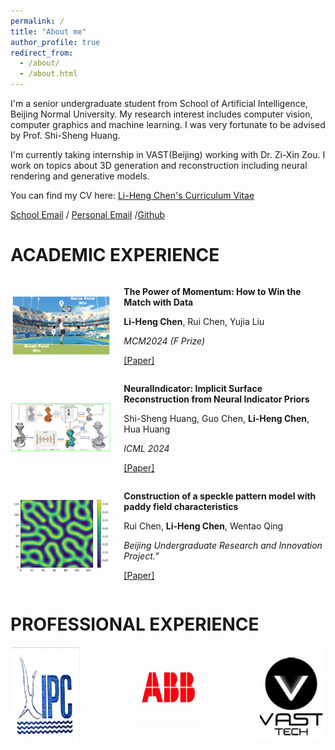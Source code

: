 ```yaml
---
permalink: /
title: "About me"
author_profile: true
redirect_from: 
  - /about/
  - /about.html
---
```


I'm a senior undergraduate student from School of Artificial Intelligence, Beijing Normal University. My research interest includes computer vision, computer graphics and machine learning. I was very fortunate to be advised by Prof. Shi-Sheng Huang.

I'm currently taking internship in VAST(Beijing) working with Dr. Zi-Xin Zou. I work on topics about 3D generation and reconstruction including neural rendering and generative models.

You can find my CV here: [Li-Heng Chen's Curriculum Vitae](../assets/CHENLiheng_CV_aug20.pdf)

[School Email](mailto:202111081084@mail.bnu.edu.cn) / [Personal Email](mailto:liheng.chen0308@gmail.com) /[Github](https://github.com/CountNemoChan)


# ACADEMIC EXPERIENCE

<div style="display: flex; align-items: center;">
  <div style="flex: 1;">
    <img src="../images/mcm2024_2.png" alt="Description" style="width: 100%; max-width: 300px;"/>
  </div>
  <div style="flex: 2; margin-left: 20px;">
    <p><strong>The Power of Momentum: How to Win the Match with Data</strong></p>
    <p><strong>Li-Heng Chen</strong>, Rui Chen, Yujia Liu</p>
    <p><em>MCM2024 (F Prize)</em></p>
    <p>
      <a href="../assets/2418588.pdf" target="_blank">[Paper]</a>
    </p>
  </div>
</div>


<div style="display: flex; align-items: center;">
  <div style="flex: 1;">
    <img src="../images/icml2024.png" alt="Description" style="width: 100%; max-width: 300px;"/>
  </div>
  <div style="flex: 2; margin-left: 20px;">
    <p><strong>NeuralIndicator: Implicit Surface Reconstruction from Neural Indicator Priors</strong></p>
    <p>Shi-Sheng Huang, Guo Chen, <strong>Li-Heng Chen</strong>, Hua Huang</p>
    <p><em>ICML 2024</em></p>
    <p>
      <a href="../assets/huang24b.pdf" target="_blank">[Paper]</a>
    </p>
  </div>
</div>


<div style="display: flex; align-items: center;">
  <div style="flex: 1;">
    <img src="../images/paddy_field.png" alt="Description" style="width: 100%; max-width: 300px;"/>
  </div>
  <div style="flex: 2; margin-left: 20px;">
    <p><strong>Construction of a speckle pattern model with paddy field characteristics</strong></p>
    <p>Rui Chen, <strong>Li-Heng Chen</strong>, Wentao Qing</p>
    <p><em>Beijing Undergraduate Research and Innovation Project.”</em></p>
    <p>
      <a href="../assets/paddy_field.pdf" target="_blank">[Paper]</a>
    </p>
  </div>
</div>


# PROFESSIONAL EXPERIENCE

<div style="display: flex; justify-content: space-between;">
  <img src="../images/gangwudianli.png" alt="Image 1" style="width: 22%; margin-right: 5px;">
  <img src="../images/abb.png" alt="Image 2" style="width: 22%; margin-right: 5px;">
  <img src="../images/vast.png" alt="Image 3" style="width: 22%;">
</div>
